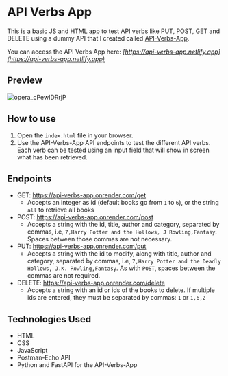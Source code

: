 # API Verbs App

This is a basic JS and HTML app to test API verbs like PUT, POST, GET and DELETE using a dummy API that I created called [API-Verbs-App](https://github.com/dnewbie25/API-Verbs-App).

You can access the API Verbs App here: _[https://api-verbs-app.netlify.app](https://api-verbs-app.netlify.app)_

## Preview

![opera_cPewIDRrjP](https://github.com/user-attachments/assets/079c7fe0-2e60-4881-ac68-3e664426a543)

## How to use

1. Open the `index.html` file in your browser.
2. Use the API-Verbs-App API endpoints to test the different API verbs. Each verb can be tested using an input field that will show in screen what has been retrieved.

## Endpoints

* GET: https://api-verbs-app.onrender.com/get
  * Accepts an integer as id (default books go from `1` to `6`), or the string `all` to retrieve all books
* POST: https://api-verbs-app.onrender.com/post
  * Accepts a string with the id, title, author and category, separated by commas, i.e, `7,Harry Potter and the Hollows, J Rowling,Fantasy`. Spaces between those commas are not necessary.
* PUT: https://api-verbs-app.onrender.com/put
  * Accepts a string with the id to modify, along with title, author and category, separated by commas, i.e, `7,Harry Potter and the Deadly Hollows, J.K. Rowling,Fantasy`. As with `POST`, spaces between the commas are not required.
* DELETE: https://api-verbs-app.onrender.com/delete
  * Accepts a string with an id or ids of the books to delete. If multiple ids are entered, they must be separated by commas: `1` or `1,6,2`

## Technologies Used

* HTML
* CSS
* JavaScript
* Postman-Echo API
* Python and FastAPI for the API-Verbs-App
